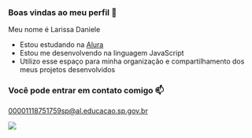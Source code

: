 ### Boas vindas ao meu perfil 💜

Meu nome é Larissa Daniele

- Estou estudando na [Alura](https://www.alura.com.br)
- Estou me desenvolvendo na linguagem JavaScript
- Utilizo esse espaço para minha organização e compartilhamento dos meus projetos desenvolvidos

### Você pode entrar em contato comigo 📫

00001118751759sp@al.educacao.sp.gov.br



![](https://media1.tenor.com/m/evOjo3SiS1sAAAAd/cat-blink.gif)
